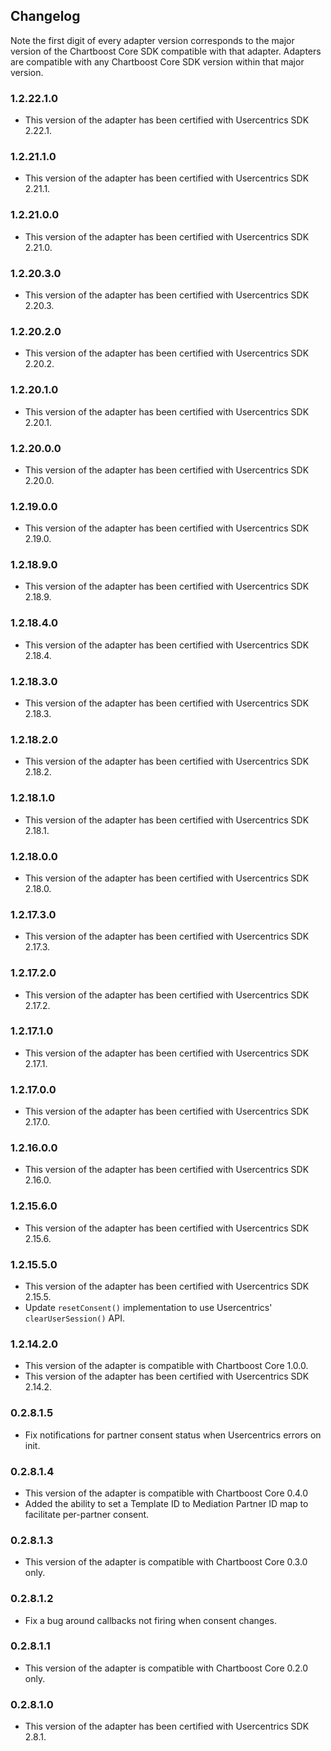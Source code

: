## Changelog

Note the first digit of every adapter version corresponds to the major version of the Chartboost Core SDK compatible with that adapter. 
Adapters are compatible with any Chartboost Core SDK version within that major version.

### 1.2.22.1.0
- This version of the adapter has been certified with Usercentrics SDK 2.22.1.

### 1.2.21.1.0
- This version of the adapter has been certified with Usercentrics SDK 2.21.1.

### 1.2.21.0.0
- This version of the adapter has been certified with Usercentrics SDK 2.21.0.

### 1.2.20.3.0
- This version of the adapter has been certified with Usercentrics SDK 2.20.3.

### 1.2.20.2.0
- This version of the adapter has been certified with Usercentrics SDK 2.20.2.

### 1.2.20.1.0
- This version of the adapter has been certified with Usercentrics SDK 2.20.1.

### 1.2.20.0.0
- This version of the adapter has been certified with Usercentrics SDK 2.20.0.

### 1.2.19.0.0
- This version of the adapter has been certified with Usercentrics SDK 2.19.0.

### 1.2.18.9.0
- This version of the adapter has been certified with Usercentrics SDK 2.18.9.

### 1.2.18.4.0
- This version of the adapter has been certified with Usercentrics SDK 2.18.4.

### 1.2.18.3.0
- This version of the adapter has been certified with Usercentrics SDK 2.18.3.

### 1.2.18.2.0
- This version of the adapter has been certified with Usercentrics SDK 2.18.2.

### 1.2.18.1.0
- This version of the adapter has been certified with Usercentrics SDK 2.18.1.

### 1.2.18.0.0
- This version of the adapter has been certified with Usercentrics SDK 2.18.0.

### 1.2.17.3.0
- This version of the adapter has been certified with Usercentrics SDK 2.17.3.

### 1.2.17.2.0
- This version of the adapter has been certified with Usercentrics SDK 2.17.2.

### 1.2.17.1.0
- This version of the adapter has been certified with Usercentrics SDK 2.17.1.

### 1.2.17.0.0
- This version of the adapter has been certified with Usercentrics SDK 2.17.0.

### 1.2.16.0.0
- This version of the adapter has been certified with Usercentrics SDK 2.16.0.

### 1.2.15.6.0
- This version of the adapter has been certified with Usercentrics SDK 2.15.6.

### 1.2.15.5.0
- This version of the adapter has been certified with Usercentrics SDK 2.15.5.
- Update `resetConsent()` implementation to use Usercentrics' `clearUserSession()` API.

### 1.2.14.2.0
- This version of the adapter is compatible with Chartboost Core 1.0.0.
- This version of the adapter has been certified with Usercentrics SDK 2.14.2.

### 0.2.8.1.5
- Fix notifications for partner consent status when Usercentrics errors on init.

### 0.2.8.1.4
- This version of the adapter is compatible with Chartboost Core 0.4.0
- Added the ability to set a Template ID to Mediation Partner ID map to facilitate per-partner consent.

### 0.2.8.1.3
- This version of the adapter is compatible with Chartboost Core 0.3.0 only.

### 0.2.8.1.2
- Fix a bug around callbacks not firing when consent changes.

### 0.2.8.1.1
- This version of the adapter is compatible with Chartboost Core 0.2.0 only.

### 0.2.8.1.0
- This version of the adapter has been certified with Usercentrics SDK 2.8.1.
